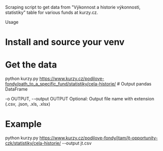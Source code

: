 Scraping script to get data from "Výkonnost a historie výkonnosti, statistiky" table for various funds at kurzy.cz. 

Usage
# Install and source your venv

# Get the data
python kurzy.py https://www.kurzy.cz/podilove-fondy/path_to_a_specific_fund/statistiky/cela-historie/ # Output pandas DataFrame

-o OUTPUT, --output OUTPUT
                        Optional: Output file name with extension (.csv, .json, .xls, .xlsx)

# Example
python kurzy.py https://www.kurzy.cz/podilove-fondy/jtam/jt-opportunity-czk/statistiky/cela-historie/ --output jt.csv
